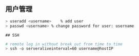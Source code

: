 ## 用户管理

```bash
> useradd <username>	% add user
> passwd <username>	% change password for user: username
```



	## SSH

```bash
# remote log in without break out from time to time
> ssh -o serveraliveinterval=60 username@hostIP 
```

